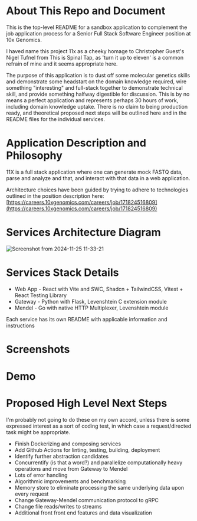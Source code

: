 # About This Repo and Document
This is the top-level README for a sandbox application to complement the job application process for a Senior Full Stack Software Engineer position at 10x Genomics.

I haved name this project 11x as a cheeky homage to Christopher Guest's Nigel Tufnel from This is Spinal Tap, as 'turn it up to eleven' is a common refrain of mine and it seems appropriate here.

The purpose of this application is to dust off some molecular genetics skills and demonstrate some headstart on the domain knowledge required, wire something "interesting" and full-stack together to demonstrate technical skill, and provide something halfway digestible for discussion. This is by no means a perfect application and represents perhaps 30 hours of work, including domain knowledge uptake. There is no claim to being production ready, and theoretical proposed next steps will be outlined here and in the README files for the individual services. 

# Application Description and Philosophy
11X is a full stack application where one can generate mock FASTQ data, parse and analyze and that, and interact with that data in a web application. 

Architecture choices have been guided by trying to adhere to technologies outlined in the position description here: [https://careers.10xgenomics.com/careers/job/171824516809](https://careers.10xgenomics.com/careers/job/171824516809)

# Services Architecture Diagram
![Screenshot from 2024-11-25 11-33-21](https://github.com/user-attachments/assets/61b11317-e2ab-45cb-8e54-de1d5c1a7901)

# Services Stack Details
- Web App - React with Vite and SWC, Shadcn + TailwindCSS, Vitest + React Testing Library
- Gateway - Python with Flask, Levenshtein C extension module
- Mendel - Go with native HTTP Multiplexer, Levenshtein module

Each service has its own README with applicable information and instructions

# Screenshots

# Demo 

# Proposed High Level Next Steps
I'm probably not going to do these on my own accord, unless there is some expressed interest as a sort of coding test, in which case a request/directed task might be appropriate.
- Finish Dockerizing and composing services
- Add Github Actions for linting, testing, building, deployment
- Identify further abstraction candidates
- Concurrentify (is that a word?) and parallelize computationally heavy operations and move from Gateway to Mendel
- Lots of error handling
- Algorithmic improvements and benchmarking
- Memory store to eliminate processing the same underlying data upon every request
- Change Gateway-Mendel communication protocol to gRPC
- Change file reads/writes to streams
- Additional front front end features and data visualization



